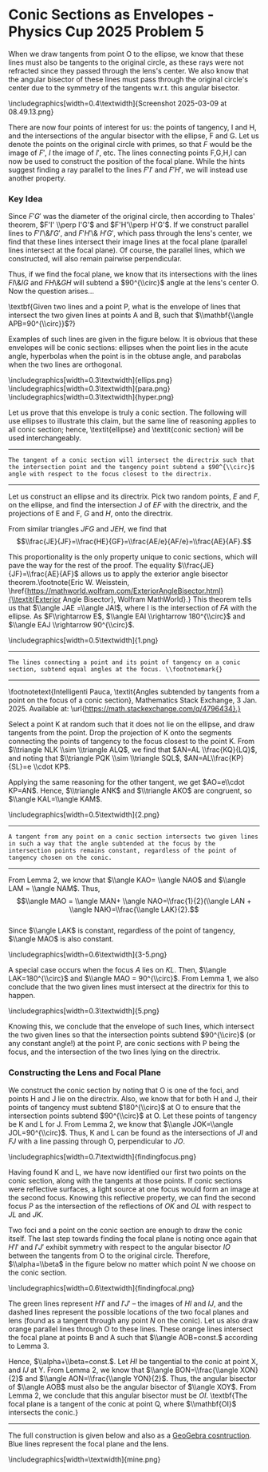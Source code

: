 # Conic Sections as Envelopes - Physics Cup 2025 Problem 5

When we draw tangents from point O to the ellipse, we know that these lines must also be tangents to the original circle, as these rays were not refracted since they passed through the lens's center. We also know that the angular bisector of these lines must pass through the original circle's center due to the symmetry of the tangents w.r.t. this angular bisector.

\\includegraphics[width=0.4\\textwidth]{Screenshot 2025-03-09 at 08.49.13.png}

There are now four points of interest for us: the points of tangency, I and H, and the intersections of the angular bisector with the ellipse, F and G. Let us denote the points on the original circle with primes, so that $F$ would be the image of $F'$, $I$ the image of $I'$, etc. The lines connecting points F,G,H,I can now be used to construct the position of the focal plane. While the hints suggest finding a ray parallel to the lines $F'I'$ and $F'H'$, we will instead use another property.

### Key Idea 

Since $F'G'$ was the diameter of the original circle, then according to Thales' theorem, $F'I' \\perp I'G'$ and $F'H'\\perp H'G'$. If we construct parallel lines to $F'I'$\\&$I'G'$, and $F'H'$\\& $H'G'$, which pass through the lens's center, we find that these lines intersect their image lines at the focal plane (parallel lines intersect at the focal plane). Of course, the parallel lines, which we constructed, will also remain pairwise perpendicular.

Thus, if we find the focal plane, we know that its intersections with the lines $FI$\\&$IG$ and $FH$\\&$GH$ will subtend a $90^{\\circ}$ angle at the lens's center O. Now the question arises...

\\textbf{Given two lines and a point P, what is the envelope of lines that intersect the two given lines at points A and B, such that $\\mathbf{\\angle APB=90^{\\circ}}$?}

Examples of such lines are given in the figure below. It is obvious that these envelopes will be conic sections: ellipses when the point lies in the acute angle, hyperbolas when the point is in the obtuse angle, and parabolas when the two lines are orthogonal.

\\includegraphics[width=0.3\\textwidth]{ellips.png}
\\includegraphics[width=0.3\\textwidth]{para.png}
\\includegraphics[width=0.3\\textwidth]{hyper.png}

Let us prove that this envelope is truly a conic section. The following will use ellipses to illustrate this claim, but the same line of reasoning applies to all conic section; hence, \\textit{ellipse} and \\textit{conic section} will be used interchangeably.

---
    The tangent of a conic section will intersect the directrix such that the intersection point and the tangency point subtend a $90^{\\circ}$ angle with respect to the focus closest to the directrix.
---

Let us construct an ellipse and its directrix. Pick two random points, $E$ and $F$, on the ellipse, and find the intersection J of $EF$ with the directrix, and the projections of E and F, $G$ and $H$, onto the directrix. 

From similar triangles $JFG$ and $JEH$, we find that  
$$\\frac{JE}{JF}=\\frac{HE}{GF}=\\frac{AE/e}{AF/e}=\\frac{AE}{AF}.$$ 

This proportionality is the only property unique to conic sections, which will pave the way for the rest of the proof. The equality $\\frac{JE}{JF}=\\frac{AE}{AF}$ allows us to apply the exterior angle bisector theorem.\\footnote{Eric W. Weisstein, \\href{https://mathworld.wolfram.com/ExteriorAngleBisector.html}{\\textit{Exterior Angle Bisector}, Wolfram MathWorld}.} This theorem tells us that $\\angle JAE =\\angle JAI$, where I is the intersection of $FA$ with the ellipse. As $F\\rightarrow E$, $\\angle EAI \\rightarrow 180^{\\circ}$ and $\\angle EAJ \\rightarrow 90^{\\circ}$. 

\\includegraphics[width=0.5\\textwidth]{1.png}

---
    The lines connecting a point and its point of tangency on a conic section, subtend equal angles at the focus. \\footnotemark{}
---
\\footnotetext{Intelligenti Pauca, \\textit{Angles subtended by tangents from a point on the focus of a conic section}, Mathematics Stack Exchange, 3 Jan. 2025. Available at: \\url{https://math.stackexchange.com/q/4796434}.}

Select a point K at random such that it does not lie on the ellipse, and draw tangents from the point. Drop the projection of K onto the segments connecting the points of tangency to the focus closest to the point K. From $\\triangle NLK \\sim \\triangle ALQ$, we find that $AN=AL \\frac{KQ}{LQ}$, and noting that $\\triangle PQK \\sim \\triangle SQL$, $AN=AL\\frac{KP}{SL}=e \\cdot KP$.

Applying the same reasoning for the other tangent, we get $AO=e\\cdot KP=AN$. Hence, $\\triangle ANK$ and $\\triangle AKO$ are congruent, so $\\angle KAL=\\angle KAM$.

\\includegraphics[width=0.5\\textwidth]{2.png}

---
    A tangent from any point on a conic section intersects two given lines in such a way that the angle subtended at the focus by the intersection points remains constant, regardless of the point of tangency chosen on the conic.
---

From Lemma 2, we know that $\\angle KAO= \\angle NAO$ and $\\angle LAM = \\angle NAM$. Thus,
$$\\angle MAO = \\angle MAN+ \\angle NAO=\\frac{1}{2}(\\angle LAN + \\angle NAK)=\\frac{\\angle LAK}{2}.$$  
Since $\\angle LAK$ is constant, regardless of the point of tangency, $\\angle MAO$ is also constant. 

\\includegraphics[width=0.6\\textwidth]{3-5.png}

A special case occurs when the focus $A$ lies on $KL$. Then, $\\angle LAK=180^{\\circ}$ and $\\angle MAO = 90^{\\circ}$. From Lemma 1, we also conclude that the two given lines must intersect at the directrix for this to happen. 

\\includegraphics[width=0.3\\textwidth]{5.png}

Knowing this, we conclude that the envelope of such lines, which intersect the two given lines so that the intersection points subtend $90^{\\circ}$ (or any constant angle!) at the point P, are conic sections with P being the focus, and the intersection of the two lines lying on the directrix.

### Constructing the Lens and Focal Plane

We construct the conic section by noting that O is one of the foci, and points H and J lie on the directrix. Also, we know that for both H and J, their points of tangency must subtend $180^{\\circ}$ at O to ensure that the intersection points subtend $90^{\\circ}$ at O. Let these points of tangency be K and L for J. From Lemma 2, we know that $\\angle JOK=\\angle JOL=90^{\\circ}$. Thus, K and L can be found as the intersections of $JI$ and $FJ$ with a line passing through O, perpendicular to $JO$. 

\\includegraphics[width=0.7\\textwidth]{findingfocus.png}

Having found K and L, we have now identified our first two points on the conic section, along with the tangents at those points. If conic sections were reflective surfaces, a light source at one focus would form an image at the second focus. Knowing this reflective property, we can find the second focus $P$ as the intersection of the reflections of $OK$ and $OL$ with respect to $JL$ and $JK$. 

Two foci and a point on the conic section are enough to draw the conic itself. The last step towards finding the focal plane is noting once again that $H'I'$ and $I'J'$ exhibit symmetry with respect to the angular bisector $IO$ between the tangents from O to the original circle. Therefore, $\\alpha=\\beta$ in the figure below no matter which point $N$ we choose on the conic section.

\\includegraphics[width=0.6\\textwidth]{findingfocal.png}

The green lines represent $H'I'$ and $I'J'$ – the images of $HI$ and $IJ$, and the dashed lines represent the possible locations of the two focal planes and lens (found as a tangent through any point $N$ on the conic). Let us also draw orange parallel lines through O to these lines. These orange lines intersect the focal plane at points B and A such that $\\angle AOB=const.$ according to Lemma 3. 

Hence, $\\alpha+\\beta=const.$. Let $HI$ be tangential to the conic at point X, and $IJ$ at Y. From Lemma 2, we know that $\\angle BON=\\frac{\\angle XON}{2}$ and $\\angle AON=\\frac{\\angle YON}{2}$. Thus, the angular bisector of $\\angle AOB$ must also be the angular bisector of $\\angle XOY$. From Lemma 2, we conclude that this angular bisector must be $OI$. \\textbf{The focal plane is a tangent of the conic at point Q, where $\\mathbf{OI}$ intersects the conic.} 

---

The full construction is given below and also as a [GeoGebra cosntruction](https://www.geogebra.org/classic/q8dqesya). Blue lines represent the focal plane and the lens. 

\\includegraphics[width=\\textwidth]{mine.png}
